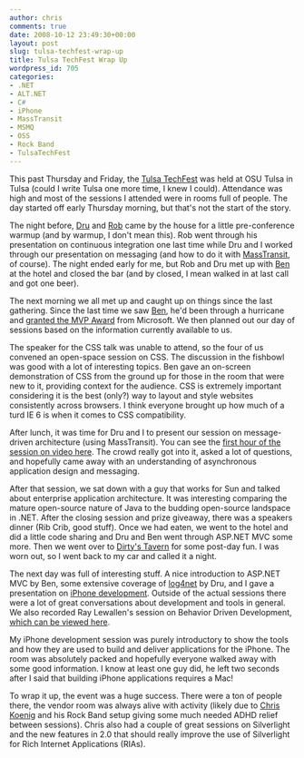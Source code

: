 ```yaml
---
author: chris
comments: true
date: 2008-10-12 23:49:30+00:00
layout: post
slug: tulsa-techfest-wrap-up
title: Tulsa TechFest Wrap Up
wordpress_id: 705
categories:
- .NET
- ALT.NET
- C#
- iPhone
- MassTransit
- MSMQ
- OSS
- Rock Band
- TulsaTechFest
---
```


This past Thursday and Friday, the [Tulsa TechFest](http://techfests.com/Tulsa/2008/Agenda/default.aspx) was held at OSU Tulsa in Tulsa (could I write Tulsa one more time, I knew I could). Attendance was high and most of the sessions I attended were in rooms full of people. The day started off early Thursday morning, but that's not the start of the story.

The night before, [Dru](http://www.drusellers.com/) and [Rob](http://www.ferventcoder.com/) came by the house for a little pre-conference warmup (and by warmup, I don't mean this). Rob went through his presentation on continuous integration one last time while Dru and I worked through our presentation on messaging (and how to do it with [MassTransit](http://code.google.com/p/masstransit/), of course). The night ended early for me, but Rob and Dru met up with [Ben](http://www.flux88.com/) at the hotel and closed the bar (and by closed, I mean walked in at last call and got one beer).

The next morning we all met up and caught up on things since the last gathering. Since the last time we saw [Ben](http://www.flux88.com/), he'd been through a hurricane and [granted the MVP Award](http://flux88.com/RecentDevelopments.aspx) from Microsoft. We then planned out our day of sessions based on the information currently available to us.

The speaker for the CSS talk was unable to attend, so the four of us convened an open-space session on CSS. The discussion in the fishbowl was good with a lot of interesting topics. Ben gave an on-screen demonstration of CSS from the ground up for those in the room that were new to it, providing context for the audience. CSS is extremely important considering it is the best (only?) way to layout and style websites consistently across browsers. I think everyone brought up how much of a turd IE 6 is when it comes to CSS compatibility.

After lunch, it was time for Dru and I to present our session on message-driven architecture (using MassTransit). You can see the [first hour of the session on video here](http://www.viddler.com/explore/PhatBoyG/videos/2/). The crowd really got into it, asked a lot of questions, and hopefully came away with an understanding of asynchronous application design and messaging.




After that session, we sat down with a guy that works for Sun and talked about enterprise application architecture. It was interesting comparing the mature open-source nature of Java to the budding open-source landspace in .NET. After the closing session and prize giveaway, there was a speakers dinner (Rib Crib, good stuff). Once we had eaten, we went to the hotel and did a little code sharing and Dru and Ben went through ASP.NET MVC some more. Then we went over to [Dirty's Tavern](http://www.myspace.com/dirtystavern) for some post-day fun. I was worn out, so I went back to my car and called it a night.

The next day was full of interesting stuff. A nice introduction to ASP.NET MVC by Ben, some extensive coverage of [log4net](http://logging.apache.org/log4net/index.html) by Dru, and I gave a presentation on [iPhone development](http://developer.apple.com/iphone/index.action). Outside of the actual sessions there were a lot of great conversations about development and tools in general. We also recorded Ray Lewallen's session on Behavior Driven Development, [which can be viewed here](http://www.viddler.com/explore/PhatBoyG/videos/1/).

My iPhone development session was purely introductory to show the tools and how they are used to build and deliver applications for the iPhone. The room was absolutely packed and hopefully everyone walked away with some good information. I know at least one guy did, he left two seconds after I said that building iPhone applications requires a Mac!

To wrap it up, the event was a huge success. There were a ton of people there, the vendor room was always alive with activity (likely due to [Chris Koenig](http://blogs.msdn.com/chkoenig/) and his Rock Band setup giving some much needed ADHD relief between sessions). Chris also had a couple of great sessions on Silverlight and the new features in 2.0 that should really improve the use of Silverlight for Rich Internet Applications (RIAs).
